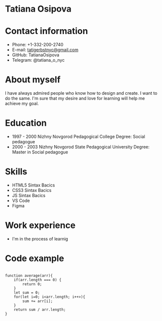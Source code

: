 # Tatiana Osipova


# Contact information


* Phone: +1-332-200-2740
* E-mail: tatigerbstnyc@gmail.com
* GitHub: TatianaOsipova
* Telegram: @tatiana_o_nyc


# About myself


I have always admired people who know how to design and create. I want to do the same. I'm sure that my desire and love for learning will help me achieve my goal.


# Education


* 1997 - 2000 Nizhny Novgorod Pedagogical College
Degree: Social pedagogue
* 2000 - 2003 Nizhny Novgorod State Pedagogical University
Degree: Master in Social pedagogue


# Skills


* HTML5 Sintax Bacics
* CSS3 Sintax Bacics
* JS Sintax Bacics
* VS Code
* Figma 


# Work experience 


* I'm in the process of learnig


# Code example 
```

function average(arr){
    if(arr.length === 0) {
        return 0;
    }
    let sum = 0;
    for(let i=0; i<arr.length; i++>){
        sum += arr[i];
    }
    return sum / arr.length;
}

```










